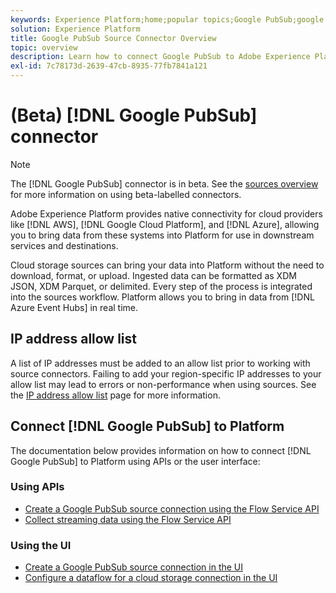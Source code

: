 ```yaml
---
keywords: Experience Platform;home;popular topics;Google PubSub;google pubsub
solution: Experience Platform
title: Google PubSub Source Connector Overview
topic: overview
description: Learn how to connect Google PubSub to Adobe Experience Platform using APIs or the user interface.
exl-id: 7c78173d-2639-47cb-8935-77fb7841a121
---
```

# (Beta) [!DNL Google PubSub] connector

>[!NOTE]
>
>The [!DNL Google PubSub] connector is in beta. See the [sources overview](../../home.md#terms-and-conditions) for more information on using beta-labelled connectors.

Adobe Experience Platform provides native connectivity for cloud providers like [!DNL AWS], [!DNL Google Cloud Platform], and [!DNL Azure], allowing you to bring data from these systems into Platform for use in downstream services and destinations.

Cloud storage sources can bring your data into Platform without the need to download, format, or upload. Ingested data can be formatted as XDM JSON, XDM Parquet, or delimited. Every step of the process is integrated into the sources workflow. Platform allows you to bring in data from [!DNL Azure Event Hubs] in real time.

## IP address allow list

A list of IP addresses must be added to an allow list prior to working with source connectors. Failing to add your region-specific IP addresses to your allow list may lead to errors or non-performance when using sources. See the [IP address allow list](../../ip-address-allow-list.md) page for more information.

## Connect [!DNL Google PubSub] to Platform

The documentation below provides information on how to connect [!DNL Google PubSub] to Platform using APIs or the user interface:

### Using APIs

- [Create a Google PubSub source connection using the Flow Service API](../../tutorials/api/create/cloud-storage/google-pubsub.md)
- [Collect streaming data using the Flow Service API](../../tutorials/api/collect/streaming.md)

### Using the UI

- [Create a Google PubSub source connection in the UI](../../tutorials/ui/create/cloud-storage/google-pubsub.md)
- [Configure a dataflow for a cloud storage connection in the UI](../../tutorials/ui/dataflow/streaming/cloud-storage-streaming.md)
